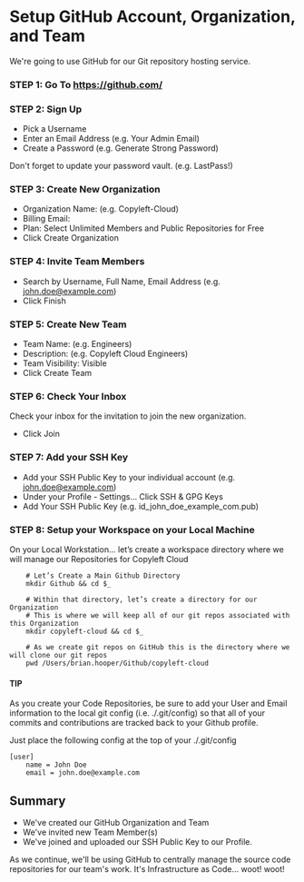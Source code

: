 # Setup GitHub Account, Organization, and Team
We're going to use GitHub for our Git repository hosting service.  

### STEP 1: Go To https://github.com/

### STEP 2: Sign Up
- Pick a Username
- Enter an Email Address (e.g. Your Admin Email)
- Create a Password (e.g. Generate Strong Password)

Don't forget to update your password vault. (e.g. LastPass!)

### STEP 3: Create New Organization
- Organization Name: <your domain or team name> (e.g. Copyleft-Cloud)
- Billing Email: <your admin email>
- Plan: Select Unlimited Members and Public Repositories for Free
- Click Create Organization

### STEP 4: Invite Team Members
- Search by Username, Full Name, Email Address  (e.g. john.doe@example.com)
- Click Finish

### STEP 5: Create New Team
- Team Name: (e.g. Engineers)
- Description: (e.g. Copyleft Cloud Engineers)
- Team Visibility: Visible
- Click Create Team

### STEP 6: Check Your Inbox
Check your inbox for the invitation to join the new organization.
- Click Join

### STEP 7: Add your SSH Key
- Add your SSH Public Key to your individual account (e.g. john.doe@example.com)
- Under your Profile - Settings... Click SSH & GPG Keys
- Add Your SSH Public Key (e.g. id_john_doe_example_com.pub)

### STEP 8: Setup your Workspace on your Local Machine
On your Local Workstation… let’s create a workspace directory where we will manage our Repositories for Copyleft Cloud
```
    # Let’s Create a Main Github Directory
    mkdir Github && cd $_

    # Within that directory, let’s create a directory for our Organization
    # This is where we will keep all of our git repos associated with this Organization
    mkdir copyleft-cloud && cd $_

    # As we create git repos on GitHub this is the directory where we will clone our git repos
    pwd /Users/brian.hooper/Github/copyleft-cloud
```

#### TIP
As you create your Code Repositories, be sure to add your User and Email information to the local git config (i.e. ./.git/config) so that all of your commits and contributions are tracked back to your Github profile.

Just place the following config at the top of your ./.git/config
```
[user]
	name = John Doe
	email = john.doe@example.com
```

## Summary
- We've created our GitHub Organization and Team
- We've invited new Team Member(s)
- We've joined and uploaded our SSH Public Key to our Profile.

As we continue, we'll be using GitHub to centrally manage the source code repositories for our team's work.  It's Infrastructure as Code... woot! woot!
